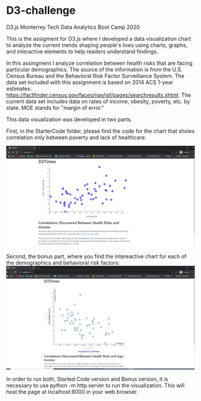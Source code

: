 # D3-challenge
D3.js Monterrey Tech Data Analytics Boot Camp 2020

This is the assigment for D3.js where I developed a data visualization chart to analyze the current trends shaping people's lives using  charts, graphs, and interactive elements to help readers understand findings.

In this assingment I analyze correlation between health risks that are facing particular demographics. The source of the information is from the U.S. Census Bureau and the Behavioral Risk Factor Surveillance System.
The data set included with this assignment is based on 2014 ACS 1-year estimates: https://factfinder.census.gov/faces/nav/jsf/pages/searchresults.xhtml. The current data set includes data on rates of income, obesity, poverty, etc. by state. MOE stands for "margin of error."

This data visualization was developed in two parts.  

First, in the StarterCode folder, please find the code for the chart that shows correlation only between poverty and lack of healthcare:  

![alt text](https://github.com/ltorresfdz/D3-challenge/blob/main/StarterCode/Capture.JPG "print screen first part")


  
Second, the bonus part, where you find the intereactive chart for each of the demographics and behavioral risk factors:  
![alt text](https://github.com/ltorresfdz/D3-challenge/blob/main/Bonus/Capture.JPG "print screen bonus part")

In order to run both, Started Code version and Bonus version, it is necessary to use python -m http.server to run the visualization. This will host the page at localhost:8000 in your web browser.



